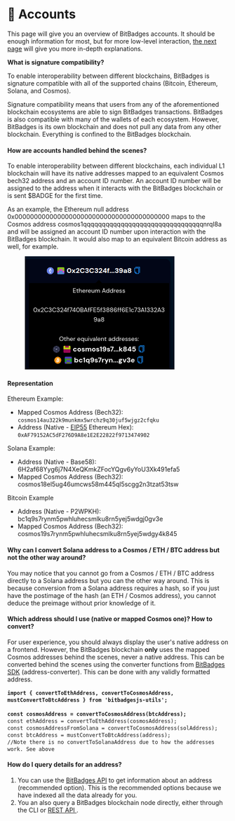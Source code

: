 # 👤 Accounts

This page will give you an overview of BitBadges accounts. It should be enough information for most, but for more low-level interaction, [the next page](accounts-technical.md) will give you more in-depth explanations.&#x20;

**What is signature compatibility?**

To enable interoperability between different blockchains, BitBadges is signature compatible with all of the supported chains (Bitcoin, Ethereum, Solana, and Cosmos).&#x20;

Signature compatibility means that users from any of the aforementioned blockchain ecosystems are able to sign BitBadges transactions. BitBadges is also compatible with many of the wallets of each ecosystem. However, BitBadges is its own blockchain and does not pull any data from any other blockchain. Everything is confined to the BitBadges blockchain.

#### **How are accounts handled behind the scenes?**

To enable interoperability between different blockchains, each individual L1 blockchain will have its native addresses mapped to an equivalent Cosmos bech32 address and an account ID number. An account ID number will be assigned to the address when it interacts with the BitBadges blockchain or is sent $BADGE for the first time.&#x20;

As an example, the Ethereum null address 0x0000000000000000000000000000000000000000 maps to the Cosmos address cosmos1qqqqqqqqqqqqqqqqqqqqqqqqqqqqqqqqnrql8a and will be assigned an account ID number upon interaction with the BitBadges blockchain. It would also map to an equivalent Bitcoin  address as well, for example.

<figure><img src="../../.gitbook/assets/image (9).png" alt=""><figcaption></figcaption></figure>

#### **Representation** <a href="#addresses-and-public-keys" id="addresses-and-public-keys"></a>

Ethereum Example:

* Mapped Cosmos Address (Bech32): `cosmos14au322k9munkmx5wrchz9q30juf5wjgz2cfqku`
* Address (Native - [EIP55](https://eips.ethereum.org/EIPS/eip-55) Ethereum Hex): `0xAF79152AC5dF276D9A8e1E2E22822f9713474902`

Solana Example:

* Address (Native - Base58): 6H2af68Yyg6j7N4XeQKmkZFocYQgv6yYoU3Xk491efa5
* Mapped Cosmos Address (Bech32): cosmos18el5ug46umcws58m445ql5scgg2n3tzat53tsw

Bitcoin Example&#x20;

* Address (Native - P2WPKH): bc1q9s7rynm5pwhluhecsmlku8rn5yej5wdgj0gv3e
* Mapped Cosmos Address (Bech32): cosmos19s7rynm5pwhluhecsmlku8rn5yej5wdgy4k845

#### Why can I convert Solana address to a  Cosmos / ETH / BTC address but not the other way around?

You may notice that you cannot go from a Cosmos / ETH / BTC address directly to a Solana address but you can the other way around. This is because conversion from a Solana address requires a hash, so if you just have the postimage of the hash (an ETH / Cosmos address), you cannot deduce the preimage without prior knowledge of it.

#### **Which address should I use (native or mapped Cosmos one)? How to convert?**

For user experience, you should always display the user's native address on a frontend. However, the BitBadges blockchain **only** uses the mapped Cosmos addresses behind the scenes, never a native address. This can be converted behind the scenes using the converter functions from [BitBadges SDK](../bitbadges-sdk/) (address-converter). This can be done with any validly formatted address.

<pre class="language-typescript"><code class="lang-typescript"><strong>import { convertToEthAddress, convertToCosmosAddress, mustConvertToBtcAddress } from 'bitbadgesjs-utils';
</strong><strong>
</strong><strong>const cosmosAddress = convertToCosmosAddress(btcAddress);
</strong>const ethAddress = convertToEthAddress(cosmosAddress);
const cosmosAddressFromSolana = convertToCosmosAddress(solAddress);
const btcAddress = mustConvertToBtcAddress(address);
//Note there is no convertToSolanaAddress due to how the addresses work. See above
</code></pre>

#### **How do I query details for an address?**

1. You can use the [BitBadges API](../bitbadges-api/api.md) to get information about an address (recommended option). This is the recommended options because we have indexed all the data already for you.
2. You an also query a BitBadges blockchain node directly, either through the CLI or  [REST API ](https://docs.cosmos.network/v0.46/run-node/interact-node.html).&#x20;
